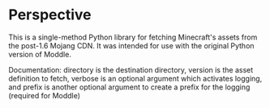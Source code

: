 # Perspective

This is a single-method Python library for fetching Minecraft's assets from the post-1.6 Mojang CDN. It was intended for use with the original Python version of Moddle.

Documentation: directory is the destination directory, version is the asset definition to fetch, verbose is an optional argument which activates logging, and prefix is another optional argument to create a prefix for the logging (required for Moddle)

